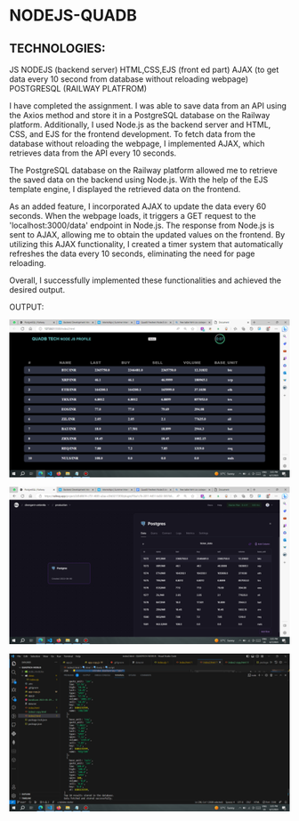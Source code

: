 # NODEJS-QUADB

## TECHNOLOGIES:
 JS
NODEJS (backend server)
HTML,CSS,EJS (front ed part)
AJAX (to get data every 10 second from database without reloading webpage)
POSTGRESQL (RAILWAY PLATFROM) 


I have completed the assignment. I was able to save data from an API using the Axios method and store it in a PostgreSQL database on the Railway platform. Additionally, I used Node.js as the backend server and HTML, CSS, and EJS for the frontend development. To fetch data from the database without reloading the webpage, I implemented AJAX, which retrieves data from the API every 10 seconds.

The PostgreSQL database on the Railway platform allowed me to retrieve the saved data on the backend using Node.js. With the help of the EJS template engine, I displayed the retrieved data on the frontend.

As an added feature, I incorporated AJAX to update the data every 60 seconds. When the webpage loads, it triggers a GET request to the 'localhost:3000/data' endpoint in Node.js. The response from Node.js is sent to AJAX, allowing me to obtain the updated values on the frontend. By utilizing this AJAX functionality, I created a timer system that automatically refreshes the data every 10 seconds, eliminating the need for page reloading.

Overall, I successfully implemented these functionalities and achieved the desired output.



OUTPUT:


![Image Alt Text](https://github.com/Mrprayag077/NODEJS-QUADB/blob/main/1.png)

![Image Alt Text](https://github.com/Mrprayag077/NODEJS-QUADB/blob/main/2.png?raw=true)


![Image Alt Text](https://github.com/Mrprayag077/NODEJS-QUADB/blob/main/3.png?raw=true)
